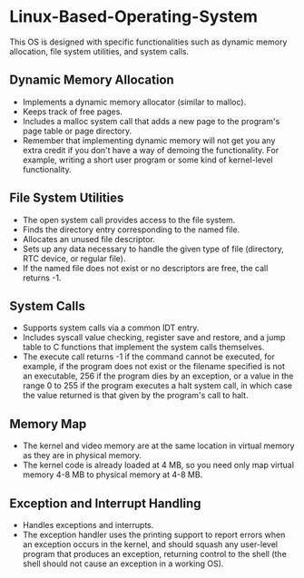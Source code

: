 # Linux-Based-Operating-System

This OS is designed with specific functionalities such as dynamic memory allocation, file system utilities, and system calls.

## Dynamic Memory Allocation
- Implements a dynamic memory allocator (similar to malloc).
- Keeps track of free pages.
- Includes a malloc system call that adds a new page to the program's page table or page directory.
- Remember that implementing dynamic memory will not get you any extra credit if you don't have a way of demoing the functionality. For example, writing a short user program or some kind of kernel-level functionality.

## File System Utilities
- The open system call provides access to the file system.
- Finds the directory entry corresponding to the named file.
- Allocates an unused file descriptor.
- Sets up any data necessary to handle the given type of file (directory, RTC device, or regular file).
- If the named file does not exist or no descriptors are free, the call returns -1.

## System Calls
- Supports system calls via a common IDT entry.
- Includes syscall value checking, register save and restore, and a jump table to C functions that implement the system calls themselves.
- The execute call returns -1 if the command cannot be executed, for example, if the program does not exist or the filename specified is not an executable, 256 if the program dies by an exception, or a value in the range 0 to 255 if the program executes a halt system call, in which case the value returned is that given by the program's call to halt.

## Memory Map
- The kernel and video memory are at the same location in virtual memory as they are in physical memory.
- The kernel code is already loaded at 4 MB, so you need only map virtual memory 4-8 MB to physical memory at 4-8 MB.

## Exception and Interrupt Handling
- Handles exceptions and interrupts.
- The exception handler uses the printing support to report errors when an exception occurs in the kernel, and should squash any user-level program that produces an exception, returning control to the shell (the shell should not cause an exception in a working OS).
